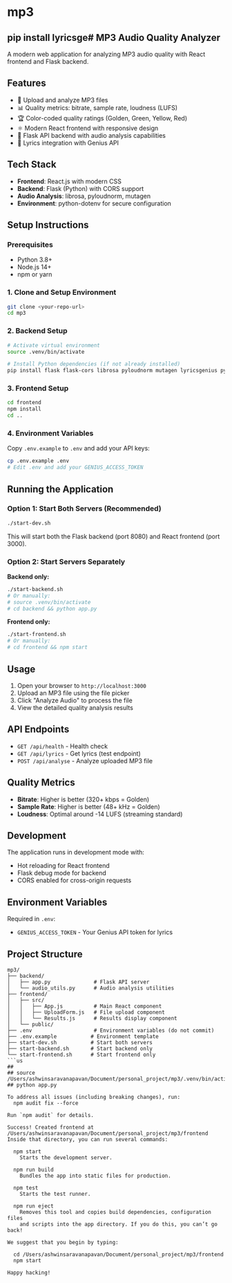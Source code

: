 # mp3
## pip install lyricsge# MP3 Audio Quality Analyzer

A modern web application for analyzing MP3 audio quality with React frontend and Flask backend.

## Features

- 🎵 Upload and analyze MP3 files
- 📊 Quality metrics: bitrate, sample rate, loudness (LUFS)
- 🏆 Color-coded quality ratings (Golden, Green, Yellow, Red)
- ⚛️ Modern React frontend with responsive design
- 🐍 Flask API backend with audio analysis capabilities
- 🎤 Lyrics integration with Genius API

## Tech Stack

- **Frontend**: React.js with modern CSS
- **Backend**: Flask (Python) with CORS support
- **Audio Analysis**: librosa, pyloudnorm, mutagen
- **Environment**: python-dotenv for secure configuration

## Setup Instructions

### Prerequisites

- Python 3.8+
- Node.js 14+
- npm or yarn

### 1. Clone and Setup Environment

```bash
git clone <your-repo-url>
cd mp3
```

### 2. Backend Setup

```bash
# Activate virtual environment
source .venv/bin/activate

# Install Python dependencies (if not already installed)
pip install flask flask-cors librosa pyloudnorm mutagen lyricsgenius python-dotenv
```

### 3. Frontend Setup

```bash
cd frontend
npm install
cd ..
```

### 4. Environment Variables

Copy `.env.example` to `.env` and add your API keys:

```bash
cp .env.example .env
# Edit .env and add your GENIUS_ACCESS_TOKEN
```

## Running the Application

### Option 1: Start Both Servers (Recommended)

```bash
./start-dev.sh
```

This will start both the Flask backend (port 8080) and React frontend (port 3000).

### Option 2: Start Servers Separately

**Backend only:**
```bash
./start-backend.sh
# Or manually:
# source .venv/bin/activate
# cd backend && python app.py
```

**Frontend only:**
```bash
./start-frontend.sh
# Or manually:
# cd frontend && npm start
```

## Usage

1. Open your browser to `http://localhost:3000`
2. Upload an MP3 file using the file picker
3. Click "Analyze Audio" to process the file
4. View the detailed quality analysis results

## API Endpoints

- `GET /api/health` - Health check
- `GET /api/lyrics` - Get lyrics (test endpoint)
- `POST /api/analyse` - Analyze uploaded MP3 file

## Quality Metrics

- **Bitrate**: Higher is better (320+ kbps = Golden)
- **Sample Rate**: Higher is better (48+ kHz = Golden)  
- **Loudness**: Optimal around -14 LUFS (streaming standard)

## Development

The application runs in development mode with:
- Hot reloading for React frontend
- Flask debug mode for backend
- CORS enabled for cross-origin requests

## Environment Variables

Required in `.env`:
- `GENIUS_ACCESS_TOKEN` - Your Genius API token for lyrics

## Project Structure

```
mp3/
├── backend/
│   ├── app.py              # Flask API server
│   └── audio_utils.py      # Audio analysis utilities
├── frontend/
│   ├── src/
│   │   ├── App.js          # Main React component
│   │   ├── UploadForm.js   # File upload component
│   │   └── Results.js      # Results display component
│   └── public/
├── .env                    # Environment variables (do not commit)
├── .env.example           # Environment template
├── start-dev.sh           # Start both servers
├── start-backend.sh       # Start backend only
└── start-frontend.sh      # Start frontend only
```us
##
## source /Users/ashwinsaravanapavan/Document/personal_project/mp3/.venv/bin/activate
## python app.py

To address all issues (including breaking changes), run:
  npm audit fix --force

Run `npm audit` for details.

Success! Created frontend at /Users/ashwinsaravanapavan/Document/personal_project/mp3/frontend
Inside that directory, you can run several commands:

  npm start
    Starts the development server.

  npm run build
    Bundles the app into static files for production.

  npm test
    Starts the test runner.

  npm run eject
    Removes this tool and copies build dependencies, configuration files
    and scripts into the app directory. If you do this, you can’t go back!

We suggest that you begin by typing:

  cd /Users/ashwinsaravanapavan/Document/personal_project/mp3/frontend
  npm start

Happy hacking!